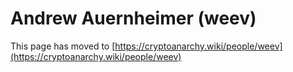 
# Andrew Auernheimer (weev)

This page has moved to [https://cryptoanarchy.wiki/people/weev](https://cryptoanarchy.wiki/people/weev)

